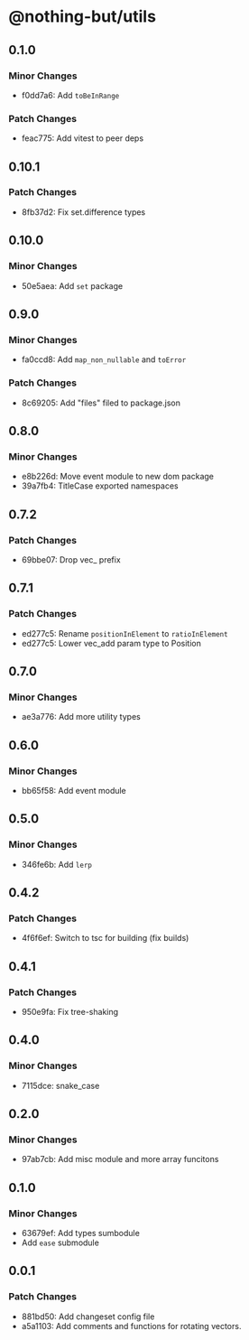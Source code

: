 # @nothing-but/utils

## 0.1.0

### Minor Changes

-   f0dd7a6: Add `toBeInRange`

### Patch Changes

-   feac775: Add vitest to peer deps

## 0.10.1

### Patch Changes

-   8fb37d2: Fix set.difference types

## 0.10.0

### Minor Changes

-   50e5aea: Add `set` package

## 0.9.0

### Minor Changes

-   fa0ccd8: Add `map_non_nullable` and `toError`

### Patch Changes

-   8c69205: Add "files" filed to package.json

## 0.8.0

### Minor Changes

-   e8b226d: Move event module to new dom package
-   39a7fb4: TitleCase exported namespaces

## 0.7.2

### Patch Changes

-   69bbe07: Drop vec\_ prefix

## 0.7.1

### Patch Changes

-   ed277c5: Rename `positionInElement` to `ratioInElement`
-   ed277c5: Lower vec_add param type to Position

## 0.7.0

### Minor Changes

-   ae3a776: Add more utility types

## 0.6.0

### Minor Changes

-   bb65f58: Add event module

## 0.5.0

### Minor Changes

-   346fe6b: Add `lerp`

## 0.4.2

### Patch Changes

-   4f6f6ef: Switch to tsc for building (fix builds)

## 0.4.1

### Patch Changes

-   950e9fa: Fix tree-shaking

## 0.4.0

### Minor Changes

-   7115dce: snake_case

## 0.2.0

### Minor Changes

-   97ab7cb: Add misc module and more array funcitons

## 0.1.0

### Minor Changes

-   63679ef: Add types sumbodule
-   Add `ease` submodule

## 0.0.1

### Patch Changes

-   881bd50: Add changeset config file
-   a5a1103: Add comments and functions for rotating vectors.
